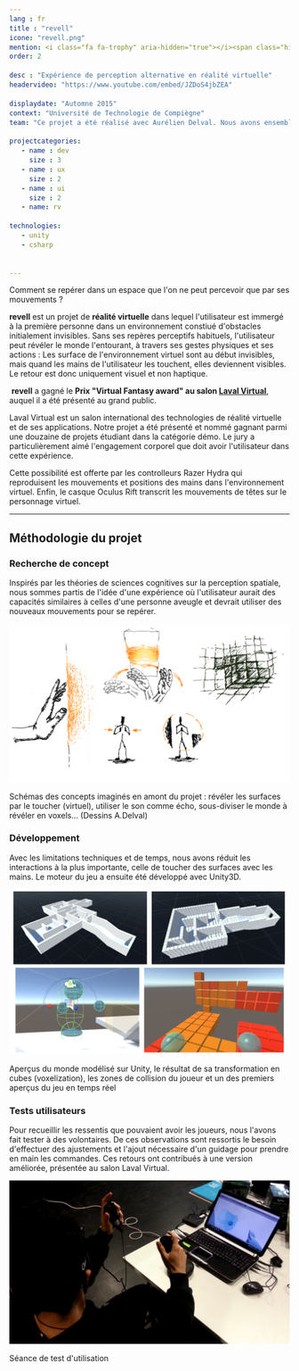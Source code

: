 ```yaml
---
lang : fr
title : "revell"
icone: "revell.png"
mention: <i class="fa fa-trophy" aria-hidden="true"></i><span class="hidden-xs">&nbsp;Prix Laval Virtual</span>
order: 2

desc : "Expérience de perception alternative en réalité virtuelle"
headervideo: "https://www.youtube.com/embed/JZDoS4jbZEA"

displaydate: "Automne 2015"
context: "Université de Technologie de Compiègne"
team: "Ce projet a été réalisé avec Aurélien Delval. Nous avons ensemble conceptualisé le projet, j'ai ensuite eu la tâche de le développer."

projectcategories:
   - name : dev
     size : 3
   - name : ux
     size : 2
   - name : ui
     size : 2
   - name: rv

technologies:
   - unity
   - csharp


---
```

Comment se repérer dans un espace que l'on ne peut percevoir que par ses mouvements ?

**revell** est un projet de **réalité virtuelle** dans lequel l'utilisateur 
est immergé à la première personne dans un environnement constiué d'obstacles initialement invisibles.
Sans ses repères perceptifs habituels, l'utilisateur peut révéler le monde 
l'entourant, à travers ses gestes physiques et ses actions :
Les surface de l'environnement virtuel sont au début invisibles, mais quand 
les mains de l'utilisateur les touchent, elles deviennent visibles. Le retour
est donc uniquement visuel et non haptique.

<div class="alert alert-danger"><p><i class="fa fa-trophy" aria-hidden="true">
</i>&nbsp;<b>revell</b> a gagné le <b>Prix "Virtual Fantasy award" au salon <a href="http://www.laval-virtual.org/">Laval Virtual</a></b>, auquel il
a été présenté au grand public.</p>
<p>Laval Virtual est un salon international des technologies de réalité virtuelle et de ses applications. 
Notre projet a été présenté et nommé gagnant parmi une douzaine de projets étudiant dans la catégorie démo. 
Le jury  a particulièrement aimé l'engagement corporel que doit avoir l'utilisateur dans cette expérience.</p>
</div>

Cette possibilité est offerte par les controlleurs Razer Hydra qui reproduisent les mouvements et positions des mains dans l'environnement virtuel. 
Enfin, le casque Oculus Rift transcrit les mouvements de têtes sur le personnage virtuel.

---

## Méthodologie du projet

### Recherche de concept

Inspirés par les théories de sciences cognitives sur la perception spatiale, nous 
sommes partis de l'idée d'une expérience où l'utilisateur aurait des capacités
similaires à celles d'une personne aveugle et devrait utiliser des nouveaux
mouvements pour se repérer.

<div class="thumbnail">
      <img src="revell/drawconcepts.png" class="img-responsive" alt="Schémas de concepts préalables">
      <div class="caption">
        <p>Schémas des concepts imaginés en amont du projet : révéler les 
        surfaces par le toucher (virtuel), utiliser le son comme écho,
        sous-diviser le monde à révéler en voxels... (Dessins A.Delval)</p>
      </div>
</div>

### Développement
Avec les limitations techniques et de temps, nous avons réduit les interactions à
la plus importante, celle de toucher des surfaces avec les mains. Le moteur 
du jeu a ensuite été développé avec Unity3D.
<div class="thumbnail">
      <img src="revell/development.png" class="img-responsive" alt="Aperçus du développement">
      <div class="caption">
        <p>Aperçus du monde modélisé sur Unity, le résultat de sa transformation en
        cubes (voxelization), les zones de collision du joueur et un des
        premiers aperçus du jeu en temps réel</p>
      </div>
</div>

### Tests utilisateurs
Pour recueillir les ressentis que pouvaient avoir les joueurs, nous l'avons
fait tester à des volontaires. De ces observations sont ressortis le besoin d'effectuer des
ajustements et l'ajout nécessaire d'un guidage pour prendre en main les commandes.
Ces retours ont contribués à une version améliorée, présentée au salon Laval Virtual.

<div class="thumbnail">
      <img src="revell/usertesting.png" class="img-responsive" alt="Aperçus du développement">
      <div class="caption">
        <p>Séance de test d'utilisation </p>
      </div>
</div>